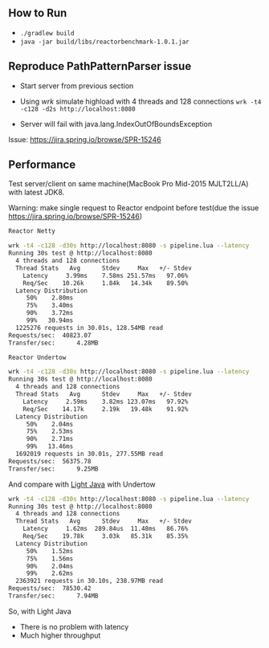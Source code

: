 ## How to Run

* `./gradlew build`
* `java -jar build/libs/reactorbenchmark-1.0.1.jar`

## Reproduce PathPatternParser issue

* Start server from previous section 
* Using _wrk_ simulate highload with 4 threads and 128 connections 
`wrk -t4 -c128 -d2s http://localhost:8080`

* Server will fail with java.lang.IndexOutOfBoundsException

Issue: https://jira.spring.io/browse/SPR-15246

## Performance

Test server/client on same machine(MacBook Pro Mid-2015 MJLT2LL/A) with latest JDK8.

Warning: make single request to Reactor endpoint before test(due the issue https://jira.spring.io/browse/SPR-15246)

```bash
Reactor Netty

wrk -t4 -c128 -d30s http://localhost:8080 -s pipeline.lua --latency                                                                         
Running 30s test @ http://localhost:8080
  4 threads and 128 connections
  Thread Stats   Avg      Stdev     Max   +/- Stdev
    Latency     3.99ms    7.58ms 251.57ms   97.06%
    Req/Sec    10.26k     1.84k   14.34k    89.50%
  Latency Distribution
     50%    2.80ms
     75%    3.40ms
     90%    3.72ms
     99%   30.94ms
  1225276 requests in 30.01s, 128.54MB read
Requests/sec:  40823.07
Transfer/sec:      4.28MB

Reactor Undertow

wrk -t4 -c128 -d30s http://localhost:8080 -s pipeline.lua --latency                                                                            
Running 30s test @ http://localhost:8080
  4 threads and 128 connections
  Thread Stats   Avg      Stdev     Max   +/- Stdev
    Latency     2.59ms    3.82ms 123.07ms   97.92%
    Req/Sec    14.17k     2.19k   19.48k    91.92%
  Latency Distribution
     50%    2.04ms
     75%    2.53ms
     90%    2.71ms
     99%   13.46ms
  1692019 requests in 30.01s, 277.55MB read
Requests/sec:  56375.78
Transfer/sec:      9.25MB

```

And compare with [Light Java](https://github.com/aliaksei-lithium/microservices-framework-benchmark/tree/master/light-java) with Undertow  

```bash
wrk -t4 -c128 -d30s http://localhost:8080 -s pipeline.lua --latency                                                                          
Running 30s test @ http://localhost:8080
  4 threads and 128 connections
  Thread Stats   Avg      Stdev     Max   +/- Stdev
    Latency     1.62ms  289.84us  11.48ms   86.76%
    Req/Sec    19.78k     3.03k   85.31k    85.35%
  Latency Distribution
     50%    1.52ms
     75%    1.56ms
     90%    2.04ms
     99%    2.62ms
  2363921 requests in 30.10s, 238.97MB read
Requests/sec:  78530.42
Transfer/sec:      7.94MB
```

So, with Light Java
* There is no problem with latency
* Much higher throughput 